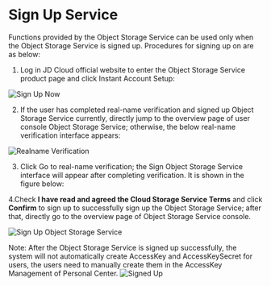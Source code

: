 # Sign Up Service

 Functions provided by the Object Storage Service can be used only when the Object Storage Service is signed up. Procedures for signing up on are as below:
1. Log in JD Cloud official website to enter the Object Storage Service product page and click Instant Account Setup:

![Sign Up Now](https://github.com/jdcloudcom/cn/blob/edit/image/Object-Storage-Service/OSS-021.png)

2. If the user has completed real-name verification and signed up Object Storage Service currently, directly jump to the overview page of user console Object Storage Service; otherwise, the below real-name verification interface appears:

![Realname Verification](https://github.com/jdcloudcom/cn/blob/edit/image/Object-Storage-Service/OSS-022.png)

3. Click Go to real-name verification; the Sign Object Storage Service interface will appear after completing verification. It is shown in the figure below:

4.Check **I have read and agreed the Cloud Storage Service Terms** and click **Confirm** to sign up to successfully sign up the Object Storage Service; after that, directly go to the overview page of Object Storage Service console.

![Sign Up Object Storage Service](https://github.com/jdcloudcom/cn/blob/edit/image/Object-Storage-Service/OSS-023.png)

Note: After the Object Storage Service is signed up successfully, the system will not automatically create AccessKey and AccessKeySecret for users, the users need to manually create them in the AccessKey Management of Personal Center.
![Signed Up](https://github.com/jdcloudcom/cn/blob/edit/image/Object-Storage-Service/OSS-024.png)
